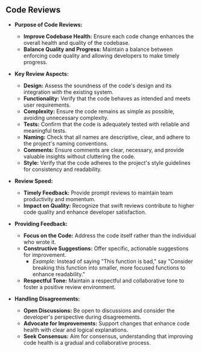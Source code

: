 
## Code Reviews

- **Purpose of Code Reviews:**

  - **Improve Codebase Health:** Ensure each code change enhances the overall health and quality of the codebase.
  - **Balance Quality and Progress:** Maintain a balance between enforcing code quality and allowing developers to make timely progress.

- **Key Review Aspects:**

  - **Design:** Assess the soundness of the code's design and its integration with the existing system.
  - **Functionality:** Verify that the code behaves as intended and meets user requirements.
  - **Complexity:** Ensure the code remains as simple as possible, avoiding unnecessary complexity.
  - **Tests:** Confirm that the code is adequately tested with reliable and meaningful tests.
  - **Naming:** Check that all names are descriptive, clear, and adhere to the project's naming conventions.
  - **Comments:** Ensure comments are clear, necessary, and provide valuable insights without cluttering the code.
  - **Style:** Verify that the code adheres to the project's style guidelines for consistency and readability.

- **Review Speed:**

  - **Timely Feedback:** Provide prompt reviews to maintain team productivity and momentum.
  - **Impact on Quality:** Recognize that swift reviews contribute to higher code quality and enhance developer satisfaction.

- **Providing Feedback:**

  - **Focus on the Code:** Address the code itself rather than the individual who wrote it.
  - **Constructive Suggestions:** Offer specific, actionable suggestions for improvement.
    - _Example:_ Instead of saying "This function is bad," say "Consider breaking this function into smaller, more focused functions to enhance readability."
  - **Respectful Tone:** Maintain a respectful and collaborative tone to foster a positive review environment.

- **Handling Disagreements:**

  - **Open Discussions:** Be open to discussions and consider the developer's perspective during disagreements.
  - **Advocate for Improvements:** Support changes that enhance code health with clear and logical explanations.
  - **Seek Consensus:** Aim for consensus, understanding that improving code health is a gradual and collaborative process.

